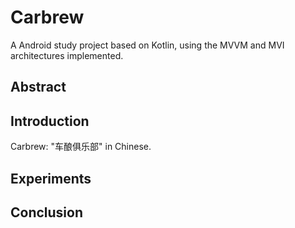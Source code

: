 # Carbrew

A Android study project based on Kotlin, using the MVVM and MVI architectures implemented.

## Abstract

## Introduction

Carbrew: "车酿俱乐部" in Chinese.

## Experiments

## Conclusion
